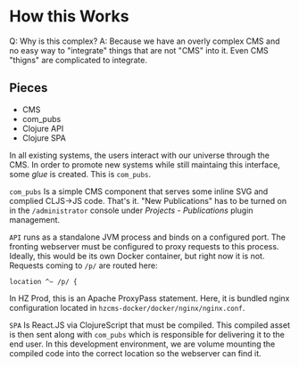 # How this Works

Q: Why is this complex? 
A: Because we have an overly complex CMS and no easy way to "integrate" things that are not "CMS" into it. Even CMS "thigns" are complicated to integrate.

## Pieces

- CMS
- com_pubs
- Clojure API
- Clojure SPA

In all existing systems, the users interact with our universe through the CMS.
In order to promote new systems while still maintaing this interface, some
_glue_ is created. This is `com_pubs`. 

`com_pubs` Is a simple CMS component that serves some inline SVG and complied
CLJS->JS code. That's it. "New Publications" has to be turned on in the 
`/administrator` console under _Projects - Publications_ plugin management.

`API` runs as a standalone JVM process and binds on a configured port. The
fronting webserver must be configured to proxy requests to this process. 
Ideally, this would be its own Docker container, but right now it is not.
Requests coming to `/p/` are routed here:

```
location ^~ /p/ {
```

In HZ Prod, this is an Apache ProxyPass statement. Here, it is bundled nginx 
configuration located in `hzcms-docker/docker/nginx/nginx.conf`.

`SPA` Is React.JS via ClojureScript that must be compiled. This compiled
asset is then sent along with `com_pubs` which is responsible for delivering
it to the end user. In this development environment, we are volume mounting
the compiled code into the correct location so the webserver can find it.